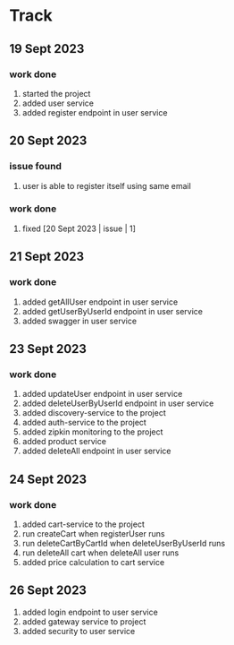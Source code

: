 # Track
## 19 Sept 2023
### work done
1. started the project
2. added user service
3. added register endpoint in user service
## 20 Sept 2023
### issue found
1. user is able to register itself using same email
### work done
1. fixed [20 Sept 2023 | issue | 1]
## 21 Sept 2023
### work done
1. added getAllUser endpoint in user service
2. added getUserByUserId endpoint in user service
3. added swagger in user service
## 23 Sept 2023
### work done
1. added updateUser endpoint in user service
2. added deleteUserByUserId endpoint in user service
3. added discovery-service to the project
4. added auth-service to the project
5. added zipkin monitoring to the project
6. added product service
7. added deleteAll endpoint in user service
## 24 Sept 2023
### work done
1. added cart-service to the project
2. run createCart when registerUser runs
3. run deleteCartByCartId when deleteUserByUserId runs
4. run deleteAll cart when deleteAll user runs
5. added price calculation to cart service
## 26 Sept 2023
1. added login endpoint to user service
2. added gateway service to project
3. added security to user service